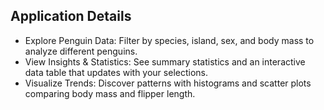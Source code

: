 ## Application Details

- Explore Penguin Data: Filter by species, island, sex, and body mass to analyze different penguins.
- View Insights & Statistics: See summary statistics and an interactive data table that updates with your selections.
- Visualize Trends: Discover patterns with histograms and scatter plots comparing body mass and flipper length.


